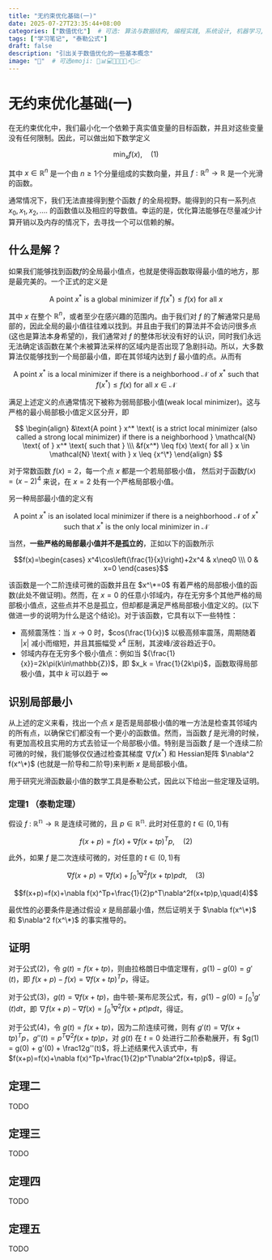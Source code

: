 ```yaml
---
title: "无约束优化基础(一)"
date: 2025-07-27T23:35:44+08:00
categories: ["数值优化"]  # 可选: 算法与数据结构, 编程实践, 系统设计, 机器学习, Web开发, 工具使用
tags: ["学习笔记", "泰勒公式"]
draft: false
description: "引出关于数值优化的一些基本概念"
image: "📝"  # 可选emoji: 🧮📊💻🔧🤖🌐🚀⚡️🎯📈
---
```


# 无约束优化基础(一)

在无约束优化中，我们最小化一个依赖于真实值变量的目标函数，并且对这些变量没有任何限制。因此，可以做出如下数学定义

$$
\min_{x}f(x),\quad(1)
$$

其中 $x \in \mathbb{R}^n$ 是一个由 $n ≥ 1$个分量组成的实数向量，并且 $f:\mathbb{R}^n\to\mathbb{R}$ 是一个光滑的函数。

通常情况下，我们无法直接得到整个函数 $f$ 的全局视野。能得到的只有一系列点 $x_0,x_1,x_2,\ldots.$ 的函数值以及相应的导数值。幸运的是，优化算法能够在尽量减少计算开销以及内存的情况下，去寻找一个可以信赖的解。

## 什么是解？

如果我们能够找到函数$f$的全局最小值点，也就是使得函数取得最小值的地方，那是最完美的。一个正式的定义是

$$\text{A point } x^* \text{ is a global minimizer if } f(x^*) \leq f(x) \text{ for all } x$$

其中 $x$ 在整个 $\mathbb{R}^n$，或者至少在感兴趣的范围内。由于我们对 $f$ 的了解通常只是局部的，因此全局的最小值往往难以找到。并且由于我们的算法并不会访问很多点(这也是算法本身希望的)，我们通常对 $f$ 的整体形状没有好的认识，同时我们永远无法确定该函数在某个未被算法采样的区域内是否出现了急剧抖动。所以，大多数算法仅能够找到一个局部最小值，即在其邻域内达到 $f$ 最小值的点。从而有

$$\text{A point } x^* \text{ is a local minimizer if there is a neighborhood } \mathcal{N} \text{ of } x^* \text{ such that } f(x^*) \leq f(x) \text{ for all } x \in \mathcal{N}$$

满足上述定义的点通常情况下被称为弱局部极小值(weak local minimizer)。这与严格的最小局部极小值定义区分开，即

$$
\begin{align}
&\text{A point } x^* \text{ is a strict local minimizer (also called a strong local minimizer) if there is a neighborhood } \mathcal{N} \text{ of } x^* \text{ such that } \\\ 
&f(x^*) \leq f(x) \text{ for all } x \in \mathcal{N} \text{ with } x \leq {x^\*}
\end{align}
$$


对于常数函数 $f(x) = 2$，每一个点 $x$ 都是一个若局部极小值， 然后对于函数$f(x) = (x-2)^4$ 来说，在 $x = 2$ 处有一个严格局部极小值。

另一种局部最小值的定义有

$$\text{A point } x^* \text{ is an isolated local minimizer if there is a neighborhood } \mathcal{N} \text{ of } x^* \text{ such that } x^* \text{ is the only local minimizer in } \mathcal{N}$$ 

当然，**一些严格的局部最小值并不是孤立的**，正如以下的函数所示

$$f(x)=\begin{cases}
x^4\cos\left(\frac{1}{x}\right)+2x^4 & x\neq0 \\\
0 & x=0
\end{cases}$$

该函数是一个二阶连续可微的函数并且在 $x^\*=0$ 有着严格的局部极小值的函数(此处不做证明)。然而，在 $x=0$ 的任意小邻域内，存在无穷多个其他严格的局部极小值点，这些点并不总是孤立，但却都是满足严格局部极小值定义的。(以下做进一步的说明为什么是这个结论)。对于该函数，它具有以下一些特性：

- 高频震荡性：当 $x \to 0$ 时，$cos(\frac{1}{x})$ 以极高频率震荡，周期随着 $\left|x\right|$ 减小而缩短，并且其振幅受 $x^4$ 压制，其波峰/波谷趋近于0。
- 邻域内存在无穷多个极小值点：例如当 ${\frac{1}{x}}=2k\pi(k\in\mathbb{Z})$，即 $x_k = \frac{1}{2k\pi}$，函数取得局部极小值，其中 $k$ 可以趋于 $\infty$​

## 识别局部最小

从上述的定义来看，找出一个点 $x$ 是否是局部极小值的唯一方法是检查其邻域内的所有点，以确保它们都没有一个更小的函数值。然而，当函数 $f$ 是光滑的时候，有更加高校且实用的方式去验证一个局部极小值。特别是当函数 $f$ 是一个连续二阶可微的时候，我们能够仅仅通过检查其梯度 $\nabla f(x^*)$ 和 Hessian矩阵 $\nabla^2 f(x^\*)$ (也就是一阶导和二阶导)来判断 $x$ 是局部极小值。

用于研究光滑函数最小值的数学工具是泰勒公式，因此以下给出一些定理及证明。

### 定理1 （泰勒定理）

假设 $f$ : $\mathbb{R^n} \to \mathbb{R}$ 是连续可微的，且 $p \in \mathbb{R^n}$. 此时对任意的 $t \in (0, 1)$有

$$f(x+p)=f(x)+\nabla f(x+tp)^Tp,\quad(2)$$  

此外，如果 $f$ 是二次连续可微的，对任意的 $t \in (0, 1)$有

$$\nabla f(x+p)=\nabla f(x)+\int_0^1\nabla^2f(x+tp)p dt, \quad(3)$$  

$$f(x+p)=f(x)+\nabla f(x)^Tp+\frac{1}{2}p^T\nabla^2f(x+tp)p,\quad(4)$$  

最优性的必要条件是通过假设 $x$ 是局部最小值，然后证明关于 $\nabla f(x^\*)$ 和 $\nabla^2 f(x^\*)$ 的事实推导的。

## 证明

对于公式(2)，令 $g(t)=f(x+tp)$，则由拉格朗日中值定理有，$g(1)-g(0)=g'(t)$，即 $f(x+p)-f(x)=\nabla{f(x+tp)^T}p$，得证。

对于公式(3)，$g(t)=\nabla{f(x+tp)}$，由牛顿-莱布尼茨公式，有，$g(1)-g(0)=\int_0^1g'(t)dt$，即 $\nabla{f(x+p)}-\nabla{f(x)}=\int_0^1{\nabla^2{f(x+pt)p}dt}$，得证。

对于公式(4)，令 $g(t)=f(x+tp)$，因为二阶连续可微，则有 $g'(t)=\nabla{f(x+tp)^Tp}$，$g''(t)=p^T\nabla^2{f(x+tp)p}$，对 $g(t)$ 在 $t=0$ 处进行二阶泰勒展开，有 $g(1) = g(0) + g'(0) + \frac12g''(t)$，将上述结果代入该式中，有 $f(x+p)=f(x)+\nabla f(x)^Tp+\frac{1}{2}p^T\nabla^2f(x+tp)p$，得证。

## 定理二

TODO

## 定理三

TODO

## 定理四

TODO

## 定理五

TODO
